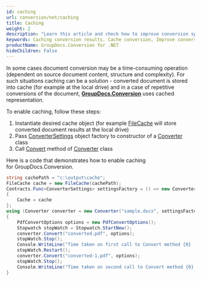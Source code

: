 ```yaml
---
id: caching
url: conversion/net/caching
title: Caching
weight: 2
description: "Learn this article and check how to improve conversion speed and performance when convert document with GroupDocs.Conversion for .NET API."
keywords: Caching conversion results, Cache conversion, Improve conversion speed
productName: GroupDocs.Conversion for .NET
hideChildren: False
---
```

In some cases document conversion may be a time-consuming operation (dependent on source document content, structure and complexity). For such situations caching can be a solution - converted document is stored into cache (for example at the local drive) and in a case of repetitive conversions of the document, **[GroupDocs.Conversion](https://products.groupdocs.com/conversion/net)** uses cached representation. 

To enable caching, follow these steps:

1.   Instantiate desired cache object (for example [FileCache](https://reference.groupdocs.com/conversion/net/groupdocs.conversion.caching/filecache) will store converted document results at the local drive)
2.   Pass [ConverterSettings](https://reference.groupdocs.com/conversion/net/groupdocs.conversion/convertersettings) object factory to constructor of a [Converter](https://reference.groupdocs.com/conversion/net/groupdocs.conversion/converter) class
3.   Call [Convert](https://reference.groupdocs.com/conversion/net/groupdocs.conversion/converter/convert/#convert_3) method of [Converter](https://reference.groupdocs.com/conversion/net/groupdocs.conversion/converter) class

Here is a code that demonstrates how to enable caching for GroupDocs.Conversion.

```csharp
string cachePath = "c:\output\cache";
FileCache cache = new FileCache(cachePath);
Contracts.Func<ConverterSettings> settingsFactory = () => new ConverterSettings
{
    Cache = cache
};
using (Converter converter = new Converter("sample.docx", settingsFactory))
{
    PdfConvertOptions options = new PdfConvertOptions();
    Stopwatch stopWatch = Stopwatch.StartNew();
    converter.Convert("converted.pdf", options);
    stopWatch.Stop();
    Console.WriteLine("Time taken on first call to Convert method {0} (ms).", stopWatch.ElapsedMilliseconds);
    stopWatch.Restart();
    converter.Convert("converted-1.pdf", options);
    stopWatch.Stop();
    Console.WriteLine("Time taken on second call to Convert method {0} (ms).", stopWatch.ElapsedMilliseconds);
}
```
